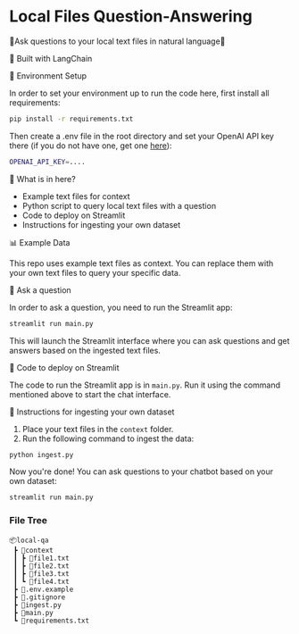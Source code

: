 # Local Files Question-Answering

🤖Ask questions to your local text files in natural language🤖

💪 Built with LangChain

🌲 Environment Setup

In order to set your environment up to run the code here, first install all requirements:

```bash
pip install -r requirements.txt
```

Then create a .env file in the root directory and set your OpenAI API key there (if you do not have one, get one [here](https://beta.openai.com/signup/)):

```bash
OPENAI_API_KEY=....
```

📄 What is in here?

- Example text files for context
- Python script to query local text files with a question
- Code to deploy on Streamlit
- Instructions for ingesting your own dataset

📊 Example Data

This repo uses example text files as context. You can replace them with your own text files to query your specific data.

💬 Ask a question

In order to ask a question, you need to run the Streamlit app:

```bash
streamlit run main.py
```

This will launch the Streamlit interface where you can ask questions and get answers based on the ingested text files.

🚀 Code to deploy on Streamlit

The code to run the Streamlit app is in `main.py`. Run it using the command mentioned above to start the chat interface.

🧑 Instructions for ingesting your own dataset

1. Place your text files in the `context` folder.
2. Run the following command to ingest the data:

```bash
python ingest.py
```

Now you're done! You can ask questions to your chatbot based on your own dataset:

```bash
streamlit run main.py
```


### File Tree

```
📦local-qa
 ┣ 📂context
 ┃ ┣ 📜file1.txt
 ┃ ┣ 📜file2.txt
 ┃ ┣ 📜file3.txt
 ┃ ┗ 📜file4.txt
 ┣ 📜.env.example
 ┣ 📜.gitignore
 ┣ 📜ingest.py
 ┣ 📜main.py
 ┗ 📜requirements.txt
 ```